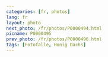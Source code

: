 ```yaml
---
categories: [fr, photos]
lang: fr
layout: photo
next_photo: /fr/photos/P0000494.html
picname: P0000495
prev_photo: /fr/photos/P0000496.html
tags: [Fotofalle, Honig Dachs]
---
```

